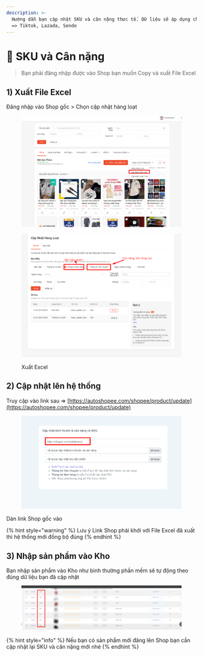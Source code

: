 ```yaml
---
description: >-
  Hướng dẫn bạn cập nhật SKU và cân nặng thưc tế. Dữ liệu sẽ áp dụng cho Shopee
  => Tiktok, Lazada, Sendo
---
```


# 🎩 SKU và Cân nặng

> Bạn phải đăng nhập được vào Shop bạn muốn Copy và xuất File Excel

## 1) Xuất File Excel

Đăng nhập vào Shop gốc > Chọn cập nhật hàng loạt

<figure><img src="../../.gitbook/assets/image (2).png" alt=""><figcaption></figcaption></figure>

<figure><img src="../../.gitbook/assets/image.png" alt=""><figcaption><p>Xuất Excel</p></figcaption></figure>

## 2) Cập nhật lên hệ thống

Truy cập vào link sau => [https://autoshopee.com/shopee/product/update](https://autoshopee.com/shopee/product/update)

<figure><img src="../../.gitbook/assets/image (1).png" alt=""><figcaption></figcaption></figure>

Dán link Shop gốc vào

{% hint style="warning" %}
Lưu ý Link Shop phải khới với File Excel đã xuất thì hệ thống mới đồng bộ đúng
{% endhint %}

## 3) Nhập sản phẩm vào Kho

Bạn nhập sản phẩm vào Kho như bình thường phần mềm sẽ tự động theo đúng dữ liệu bạn đã cập nhật

<figure><img src="../../.gitbook/assets/Screenshot_1.jpg" alt=""><figcaption></figcaption></figure>

{% hint style="info" %}
Nếu bạn có sản phẩm mới đăng lên Shop bạn cần cập nhật lại SKU và cân nặng mới nhé
{% endhint %}

